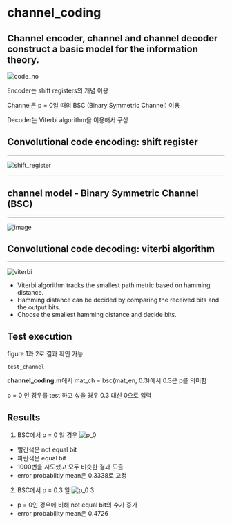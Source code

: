 # channel_coding


Channel encoder, channel and channel decoder construct a basic model for the information theory.
-------------------------------------------------------
![code_no](https://user-images.githubusercontent.com/45198475/98775119-cc06e980-242f-11eb-93f7-f86c53695c5d.PNG)

Encoder는 shift registers의 개념 이용

Channel은 p = 0일 때의 BSC (Binary Symmetric Channel) 이용

Decoder는 Viterbi algorithm을 이용해서 구상


## Convolutional code encoding: shift register
---------------------------------------------
![shift_register](https://user-images.githubusercontent.com/45198475/98774886-3ff4c200-242f-11eb-9f44-408003c69687.PNG)

---------------------------------------------

## channel model - Binary Symmetric Channel (BSC)

----------------------------------------------------------------

![image](https://user-images.githubusercontent.com/45198475/98816703-6ab13b80-246c-11eb-808a-f96ddfa763fc.png)


## Convolutional code decoding: viterbi algorithm
--------------------------------------------------
![viterbi](https://user-images.githubusercontent.com/45198475/98774889-42571c00-242f-11eb-8c7f-35ce97428ad8.PNG)


- Viterbi algorithm tracks the smallest path metric based on hamming distance.
- Hamming distance can be decided by comparing the received bits and the output bits.
- Choose the smallest hamming distance and decide bits.

## Test execution

figure 1과 2로 결과 확인 가능
```
test_channel
```
**channel_coding.m**에서 mat_ch = bsc(mat_en, 0.3)에서 0.3은 p를 의미함

p = 0 인 경우를 test 하고 싶을 경우 0.3 대신 0으로 입력


## Results

1. BSC에서 p = 0 일 경우
![p_0](https://user-images.githubusercontent.com/45198475/98780506-33289c00-2438-11eb-96ba-a5b3f95a6b6e.PNG)

  - 빨간색은 not equal bit
  - 파란색은 equal bit
  - 1000번을 시도했고 모두 비슷한 결과 도출
  - error probabiltiy mean은 0.3338로 고정

2. BSC에서 p = 0.3 일 
![p_0 3](https://user-images.githubusercontent.com/45198475/98780512-358af600-2438-11eb-9584-9649c87b9b71.PNG)

  - p = 0인 경우에 비해 not equal bit의 수가 증가
  - error probability mean은 0.4726
